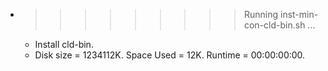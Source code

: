* >>>>>>>>> Running inst-min-con-cld-bin.sh ...
  * Install cld-bin.
  * Disk size = 1234112K. Space Used = 12K. Runtime = 00:00:00:00.
